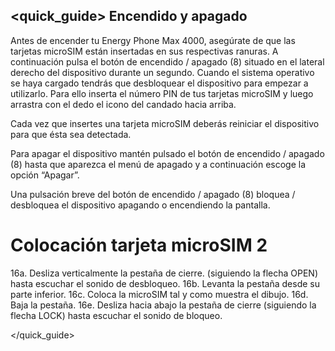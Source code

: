 ## <quick_guide> Encendido y apagado

Antes de encender tu Energy Phone Max 4000, asegúrate de que las tarjetas microSIM están insertadas en sus respectivas ranuras. A continuación pulsa el botón de encendido / apagado (8) situado en el lateral derecho del dispositivo durante un segundo. Cuando el sistema operativo se haya cargado tendrás que desbloquear el dispositivo para empezar a utilizarlo. Para ello inserta el número PIN de tus tarjetas microSIM y luego arrastra con el dedo el icono del candado hacia arriba.

Cada vez que insertes una tarjeta microSIM deberás reiniciar el dispositivo para que ésta sea detectada.

Para apagar el dispositivo mantén pulsado el botón de encendido / apagado (8) hasta que aparezca el menú de apagado y a continuación escoge la opción “Apagar”.

Una pulsación breve del botón de encendido / apagado (8) bloquea / desbloquea el dispositivo apagando o encendiendo la pantalla.

# Colocación tarjeta microSIM 2

16a. Desliza verticalmente la pestaña de cierre. (siguiendo la flecha OPEN) hasta escuchar el sonido de desbloqueo.
16b. Levanta la pestaña desde su parte inferior.
16c. Coloca la microSIM tal y como muestra el dibujo.
16d. Baja la pestaña.
16e. Desliza hacia abajo la pestaña de cierre (siguiendo la flecha LOCK) hasta escuchar el sonido de bloqueo.

</quick_guide>
